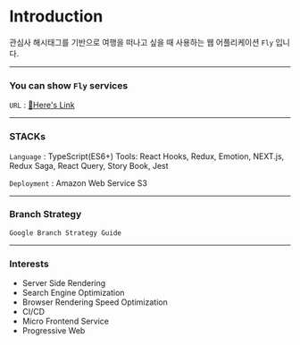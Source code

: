 # Introduction
관심사 해시태그를 기반으로 여행을 떠나고 싶을 때 사용하는 웹 어플리케이션 `Fly` 입니다.

---

### You can show `Fly` services
`URL` : [🚀Here's Link](https://flyToTheSky.com)

---

### STACKs
`Language` : TypeScript(ES6+)
Tools: React Hooks, Redux, Emotion, NEXT.js, Redux Saga, React Query, Story Book, Jest   

`Deployment` : Amazon Web Service S3

---

### Branch Strategy

`Google Branch Strategy Guide`

---

### Interests
- Server Side Rendering
- Search Engine Optimization
- Browser Rendering Speed Optimization
- CI/CD
- Micro Frontend Service
- Progressive Web